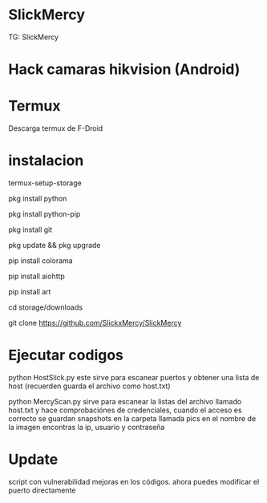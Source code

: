 # SlickMercy
TG: SlickMercy 

# Hack camaras hikvision (Android)

# Termux 
Descarga termux de F-Droid

# instalacion 

termux-setup-storage

pkg install python

pkg install python-pip

pkg install git

pkg update && pkg upgrade

pip install colorama

pip install aiohttp

pip install art

cd storage/downloads

git clone https://github.com/SlickxMercy/SlickMercy

# Ejecutar codigos 
python HostSlick.py
este sirve para escanear puertos y obtener una lista de host (recuerden guarda el archivo como host.txt)


python MercyScan.py
sirve para escanear la listas del archivo llamado host.txt y hace comprobaciónes de credenciales, cuando el acceso es correcto se guardan snapshots en la carpeta llamada pics 
en el nombre de la imagen encontras la ip, usuario y contraseña 

# Update 
script con vulnerabilidad 
mejoras en los códigos. ahora puedes modificar el puerto directamente 
